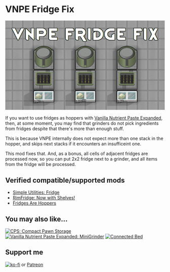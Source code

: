 # VNPE Fridge Fix
[![VNPE Fridge Fix](About/Preview.png)](https://steamcommunity.com/sharedfiles/filedetails/?id=2976541719)

If you want to use fridges as hoppers with [Vanilla Nutrient Paste Expanded](https://steamcommunity.com/sharedfiles/filedetails/?id=2920385763), then, at some moment, you may find that grinders do not pick ingredients from fridges despite that there's more than enough stuff.

This is because VNPE internally does not expect more than one stack in the hopper, and skips next stacks if it encounters an insufficeint one.

This mod fixes that. And, as a bonus, all cells of adjacent fridges are processed now, so you can put 2x2 fridge next to a grinder, and all items from the fridge will be processed.

## Verified compatible/supported mods

- [Simple Utilities: Fridge](https://steamcommunity.com/sharedfiles/filedetails/?id=2645100914)
- [RimFridge: Now with Shelves!](https://steamcommunity.com/sharedfiles/filedetails/?id=2898411376)
- [Fridges Are Hoppers](https://steamcommunity.com/sharedfiles/filedetails/?id=2894860548)

## You may also like...

[![CPS: Compact Pawn Storage](https://steamuserimages-a.akamaihd.net/ugc/2031730758744755960/6EBD5542F16F51143F66B0123588C3CD002945A4/?imw=268&imh=151&ima=fit&impolicy=Letterbox)](https://steamcommunity.com/sharedfiles/filedetails/?id=2974541112)
[![Vanilla Nutrient Paste Expanded: MiniGrinder](https://steamuserimages-a.akamaihd.net/ugc/2031730758739600069/9E719DE99C619EA2C369BD9C8CCF76A0D159889B/?imw=268&imh=151&ima=fit&impolicy=Letterbox)](https://steamcommunity.com/sharedfiles/filedetails/?id=2957616010)
[![Connected Bed](https://steamuserimages-a.akamaihd.net/ugc/2031731300513128421/33F0CC11BA63BE38DEB3FECEB9AB5B15114EE997/?imw=268&imh=151&ima=fit&impolicy=Letterbox)](https://steamcommunity.com/sharedfiles/filedetails/?id=2957904090)

## Support me

[![ko-fi](https://i.imgur.com/Utx6OIH.png)](https://ko-fi.com/K3K81Z3W5) or [Patreon](https://www.patreon.com/zed_0xff)
